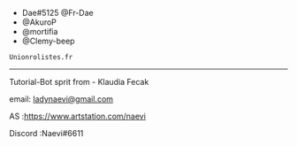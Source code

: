 - Dae#5125
    @Fr-Dae
-    @AkuroP
-    @mortifia
-    @Clemy-beep
    
    
    Unionrolistes.fr
-----
Tutorial-Bot sprit from - Klaudia Fecak    

email: ladynaevi@gmail.com

AS :https://www.artstation.com/naevi

Discord :Naevi#6611
